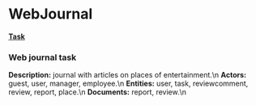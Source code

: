 # WebJournal

**[Task](https://mefody.gitbooks.io/lab-tasks/content/spp_java_js_-_3_kurs_poit/index.html)**  

### Web journal task

**Description:** journal with articles on places of entertainment.\n
**Actors:** guest, user, manager, employee.\n
**Entities:** user, task, reviewcomment, review, report, place.\n
**Documents:** report, review.\n
